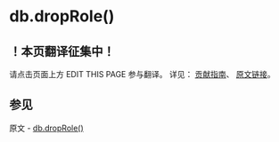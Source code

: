 # db.dropRole()

## ！本页翻译征集中！

请点击页面上方 EDIT THIS PAGE 参与翻译。
详见：
[贡献指南]( https://github.com/JinMuInfo/MongoDB-Manual-zh/blob/master/CONTRIBUTING.md )、
[原文链接](  https://docs.mongodb.com/manual/reference/method/db.dropRole/  )。

## 参见

原文 - [db.dropRole()]( https://docs.mongodb.com/manual/reference/method/db.dropRole/ )

